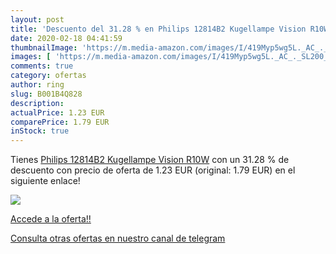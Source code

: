 ```yaml
---
layout: post
title: 'Descuento del 31.28 % en Philips 12814B2 Kugellampe Vision R10W'
date: 2020-02-18 04:41:59
thumbnailImage: 'https://m.media-amazon.com/images/I/419Myp5wg5L._AC_._SL200_.jpg'
images: [ 'https://m.media-amazon.com/images/I/419Myp5wg5L._AC_._SL200_.jpg' ]
comments: true
category: ofertas
author: ring
slug: B001B4Q828
description:
actualPrice: 1.23 EUR
comparePrice: 1.79 EUR
inStock: true
---
```


Tienes [Philips 12814B2 Kugellampe Vision R10W](https://www.amazon.com/dp/B001B4Q828/?tag=redken08-20) con un 31.28 % de descuento con precio de oferta de 1.23 EUR (original: 1.79 EUR) en el siguiente enlace!

[![](https://m.media-amazon.com/images/I/419Myp5wg5L._AC_._SL200_.jpg)](https://www.amazon.com/dp/B001B4Q828/?tag=redken08-20)

[Accede a la oferta!!](https://www.amazon.com/dp/B001B4Q828/?tag=redken08-20)

[Consulta otras ofertas en nuestro canal de telegram](https://t.me/s/ofertas25)
